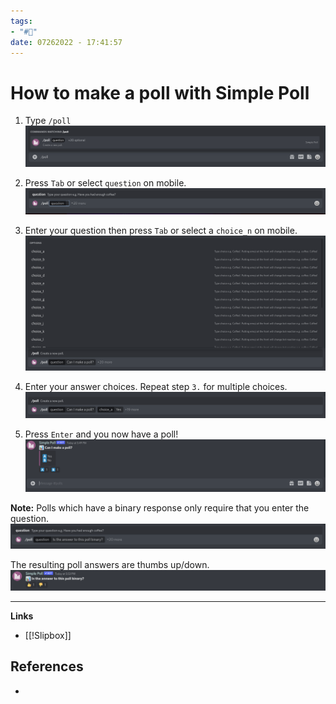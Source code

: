 ```yaml
---
tags:
- "#🌱️"
date: 07262022 - 17:41:57
---
```


# How to make a poll with Simple Poll

1. Type `/poll`
![](./img/simplePoll_00.png)

2. Press `Tab` or select `question` on mobile.
![](./img/simplePoll_01.png)

3. Enter your question then press `Tab` or select a `choice_n` on mobile.
![](./img/simplePoll_02.png)

4. Enter your answer choices. Repeat step `3.` for multiple choices.
![](./img/simplePoll_03.png)

5. Press `Enter` and you now have a poll!
![](./img/simplePoll_04.png)

**Note:** Polls which have a binary response only require that you enter the question. 
![](./img/simplePoll_05.png)

The resulting poll answers are thumbs up/down. 
![](./img/simplePoll_06.png)

---
**Links**
- [[!Slipbox]]

## References
- 
